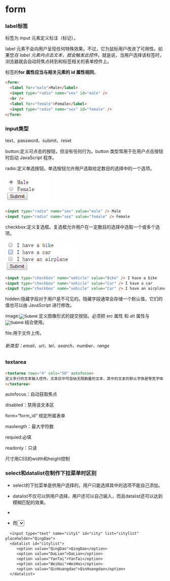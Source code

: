 # form

### label标签

<label> 标签为 input 元素定义标注（标记）。

label 元素不会向用户呈现任何特殊效果。不过，它为鼠标用户改进了可用性。如果您*在 label 元素内点击文本，就会触发此控件*。就是说，当用户选择该标签时，浏览器就会自动将焦点转到和标签相关的表单控件上。

<label> 标签的**for 属性应当与相关元素的 id 属性相同**。

```html
<form>
  <label for="male">Male</label>
  <input type="radio" name="sex" id="male" />
  <br />
  <label for="female">Female</label>
  <input type="radio" name="sex" id="female" />
</form>
```

### input类型

text、password、submit、reset

button:定义可点击的按钮，但没有任何行为。button 类型常用于在用户点击按钮时启动 JavaScript 程序。

radio:定义单选按钮。单选按钮允许用户选取给定数目的选择中的一个选项。

![radio img](radio.png)

```html
<input type="radio" name="sex" value="male" /> Male
<input type="radio" name="sex" value="female" /> Female
```

checkbox:定义复选框。复选框允许用户在一定数目的选择中选取一个或多个选项。

![checkbox img](checkbox.png)

```html
<input type="checkbox" name="vehicle" value="Bike" /> I have a bike
<input type="checkbox" name="vehicle" value="Car" /> I have a car
<input type="checkbox" name="vehicle" value="Car" /> I have an airplane
```

hidden:隐藏字段对于用户是不可见的。隐藏字段通常会存储一个默认值，它们的值也可以由 JavaScript 进行修改。

image:<input type="image" /> 定义图像形式的提交按钮。必须把 src 属性 和 alt 属性与 <input type="image"> 结合使用。

file:用于文件上传。

###### 新类型：email、url、tel、search、number、range

### textarea

```html
<textarea rows="4" cols="50" autofocus>
定义多行的文本输入控件。文本区中可容纳无限数量的文本，其中的文本的默认字体是等宽字体（通常是 Courier）
</textarea>
```

autofocus：自动获取焦点

disabled：禁用该文本区

form=“form_id” 规定所属表单

maxlength：最大字符数

requied:必填

readonly：只读

尺寸用CSS的width和height控制

### select和datalist在制作下拉菜单时区别

- select的下拉菜单是供用户选择的，用户只能选择其中的选项不能自己添加。

- datalist不仅可以供用户选择，用户还可以自己输入，而且datalist还可以达到模糊匹配的效果。

- <datalist>标签必须与 input 元素配合使用该元素，来定义 input 可能的值。用input元素的list属性来帮顶datalist。

- 而<select>不与input标签配合。

```
  <input type="text" name="city1" id="city" list="citylist" placeholder="QingDao">
  <datalist id="citylist">
     <option value="QingDao">QingDao</option>
     <option value="DaLian">DaLian</option>
     <option value="YanTai">YanTai</option>
     <option value="WeiHai">WeiHai</option>
     <option value="QinHuangdao">QinHuangdao</option>
  </datalist>
```


